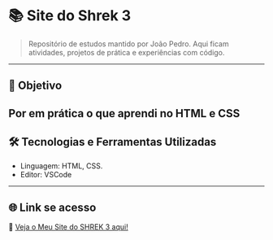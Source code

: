 # 📚 Site do Shrek 3

> Repositório de estudos mantido por João Pedro. Aqui ficam atividades, projetos de prática e experiências com código.

---

## 🧠 Objetivo

Por em prática o que aprendi no HTML e CSS
---

## 🛠️ Tecnologias e Ferramentas Utilizadas

- Linguagem: HTML, CSS.
- Editor: VSCode

---

## 🌐 Link se acesso 

🧅 [Veja o Meu Site do SHREK 3 aqui!](https://joaobonzao.github.io/MeuSiteDoSHREK3/)
